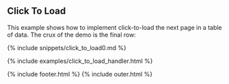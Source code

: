 ## Click To Load

This example shows how to implement click-to-load the next page in a table of data. The crux of the demo is the final row:

{% include snippets/click_to_load0.md %}

{% include examples/click_to_load_handler.html %}

{% include footer.html %}
{% include outer.html %}
